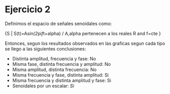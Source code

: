 Ejercicio 2
===========

Definimos el espacio de señales senoidales como:

{S | S(t)=A*sin(2*pi*f*t+alpha) / A,alpha pertenecen a los reales R and f=cte }

Entonces, segun los resultados observados en las graficas segun cada tipo se llego a las siguientes conclusiones:

- Distinta amplitud, frecuencia y fase: No
- Misma fase, distinta frecuencia y amplitud: No
- Misma amplitud, distinta frecuencia: No
- Misma frecuencia y fase, distinta amplitud: Si
- Misma frecuencia y distinta amplitud y fase: Si
- Senoidales por un escalar: *Si*

